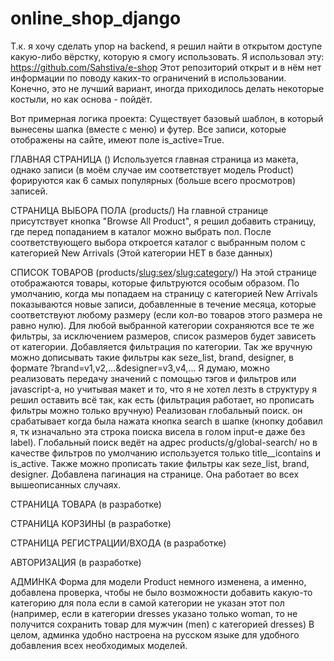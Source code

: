 # online_shop_django
Т.к. я хочу сделать упор на backend, я решил найти в открытом доступе какую-либо вёрстку, которую я смогу использовать.
Я использовал эту: https://github.com/Sahstiva/e-shop
Этот репозиторий открыт и в нём нет информации по поводу каких-то ограничений в использовании. 
Конечно, это не лучший вариант, иногда приходилось делать некоторые костыли, но как основа - пойдёт.

Вот примерная логика проекта:
Существует базовый шаблон, в который вынесены шапка (вместе с меню) и футер. Все записи, которые отображены на сайте, имеют поле is_active=True.

ГЛАВНАЯ СТРАНИЦА ()
Используется главная страница из макета, однако записи (в моём случае им соответствует модель Product) форируются как 6 самых популярных (больше всего просмотров) записей.

СТРАНИЦА ВЫБОРА ПОЛА (products/)
На главной странице присутствует кнопка "Browse All Product", я решил добавить страницу, где перед попаданием в каталог можно выбрать пол. После соответствующего выбора откроется каталог с выбранным полом с категорией New Arrivals (Этой категории НЕТ в базе данных)

СПИСОК ТОВАРОВ (products/<slug:sex>/<slug:category>/)
На этой странице отображаются товары, которые фильтруются особым образом. 
По умолчанию, когда мы попадаем на страницу с категорией New Arrivals показываются новые записи, добавленные в течение месяца, которые соответствуют любому размеру (если кол-во товаров этого размера не равно нулю).
Для любой выбранной категории сохраняются все те же фильтры, за исключением размеров, список размеров будет зависеть от категории. Добавляется фильтрация по категории.
Так же вручную можно дописывать такие фильтры как seze_list, brand, designer, в формате ?brand=v1,v2,...&designer=v3,v4,... Я думаю, можно реализовать передачу значений с помощью тэгов и фильтров или javascript-a, но учитывая макет и то, что я не хотел лезть в структуру я решил оставить всё так, как есть (фильтрация работает, но прописать фильтры можно только вручную)
Реализован глобальный поиск. он срабатывает когда была нажата кнопка search в шапке (кнопку добавил я, тк изначально эта строка поиска висела в голом input-е даже без label). Глобальный поиск ведёт на адрес products/g/global-search/ но в качестве фильтров по умолчанию используется только title__icontains и is_active. Также можно прописать такие фильтры как seze_list, brand, designer.
Добавлена пагинация на странице. Она работает во всех вышеописанных случаях.

СТРАНИЦА ТОВАРА (в разработке)

СТРАНИЦА КОРЗИНЫ (в разработке)

СТРАНИЦА РЕГИСТРАЦИИ/ВХОДА (в разработке)

АВТОРИЗАЦИЯ (в разработке)

АДМИНКА
Форма для модели Product немного изменена, а именно, добавлена проверка, чтобы не было возможности добавить какую-то категорию для пола если в самой категории не указан этот пол (например, если в категории dresses указано только woman, то не получится сохранить товар для мужчин (men) с категорией dresses)
В целом, админка удобно настроена на русском языке для удобного добавления всех необходимых моделей.
